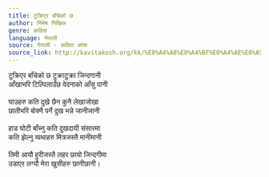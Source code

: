 ```yaml
---
title: टुक्रिएर बाँचेको छ
author: निमेष निखिल
genre: कविता
language: नेपाली
source: नेपाली - कविता कोश
source_link: http://kavitakosh.org/kk/%E0%A4%A8%E0%A4%BF%E0%A4%AE%E0%A5%87%E0%A4%B7_%E0%A4%A8%E0%A4%BF%E0%A4%96%E0%A4%BF%E0%A4%B2
---
```


टुक्रिएर बाँचेको छ टुक्राटुक्रा जिन्दगानी  
आँखाभरि टिल्पिलाउँछ वेदनाको आँसु पानी  
   
घाउहरु कति दुखे छैन कुनै लेखाजोखा  
छातीभरि बोक्नै पर्ने दुख भन्ने जानीजानी  
   
हाड घोटी बाँच्नु कति दुखदायी संसारमा  
कति झेल्नु व्यथाहरु मित्रजस्तै मानीमानी  
   
तिमी आयौ हुरीजस्तै लहर छायो जिन्दगीमा  
उडाएर लग्यौ मेरा खुसीहरु छानीछानी।

